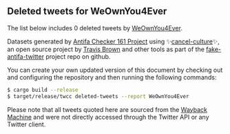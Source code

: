 ## Deleted tweets for WeOwnYou4Ever

The list below includes 0 deleted tweets by
[WeOwnYou4Ever](https://twitter.com/WeOwnYou4Ever).



Datasets generated by [Antifa Checker 161 Project](https://twitter.com/antifacheck161) using ✨[cancel-culture](https://github.com/travisbrown/cancel-culture)✨, an open source project by 
[Travis Brown](https://twitter.com/travisbrown) and other tools as part of the 
[fake-antifa-twitter](https://github.com/antifacheck161/fake-antifa-twitter) project repo on github.

You can create your own updated version of this document by checking out and configuring the
repository and then running the following commands:

```bash
$ cargo build --release
$ target/release/twcc deleted-tweets --report WeOwnYou4Ever
```

Please note that all tweets quoted here are sourced from the
[Wayback Machine](https://web.archive.org) and were not directly accessed through the Twitter API or
any Twitter client.


